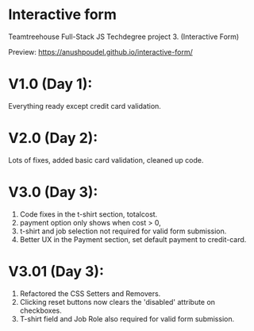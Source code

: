 # Interactive form
Teamtreehouse Full-Stack JS Techdegree project 3. (Interactive Form) 

Preview: https://anushpoudel.github.io/interactive-form/

# V1.0 (Day 1): 
Everything ready except credit card validation.

# V2.0 (Day 2): 
Lots of fixes, added basic card validation, cleaned up code.

# V3.0 (Day 3): 
1. Code fixes in the t-shirt section, totalcost.
2. payment option only shows when cost > 0, 
3. t-shirt and job selection not required for valid form submission.
4. Better UX in the Payment section, set default payment to credit-card.

# V3.01 (Day 3): 
1. Refactored the CSS Setters and Removers.
2. Clicking reset buttons now clears the 'disabled' attribute on checkboxes.
3. T-shirt field and Job Role also required for valid form submission. 
